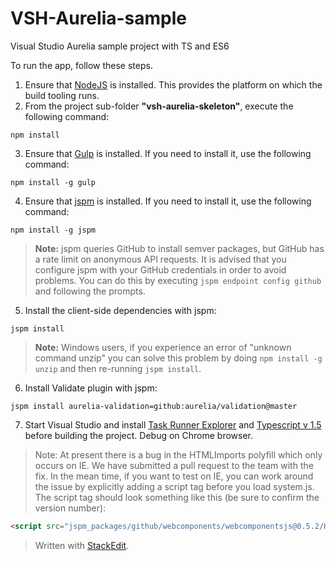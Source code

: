 # VSH-Aurelia-sample
Visual Studio Aurelia sample project with TS and ES6

To run the app, follow these steps.

1. Ensure that [NodeJS](http://nodejs.org/) is installed. This provides the platform on which the build tooling runs.
2. From the project sub-folder **"vsh-aurelia-skeleton"**, execute the following command:

  ```shell
  npm install
  ```
3. Ensure that [Gulp](http://gulpjs.com/) is installed. If you need to install it, use the following command:

  ```shell
  npm install -g gulp
  ```
4. Ensure that [jspm](http://jspm.io/) is installed. If you need to install it, use the following command:

  ```shell
  npm install -g jspm
  ```
  > **Note:** jspm queries GitHub to install semver packages, but GitHub has a rate limit on anonymous API requests. It is advised that you configure jspm with your GitHub credentials in order to avoid problems. You can do this by executing `jspm endpoint config github` and following the prompts.
5. Install the client-side dependencies with jspm:

  ```shell
  jspm install
  ```
  >**Note:** Windows users, if you experience an error of "unknown command unzip" you can solve this problem by doing `npm install -g unzip` and then re-running `jspm install`.
6. Install Validate plugin with jspm:

  ```shell
  jspm install aurelia-validation=github:aurelia/validation@master
  ```
7. Start Visual Studio and install [Task Runner Explorer](https://visualstudiogallery.msdn.microsoft.com/8e1b4368-4afb-467a-bc13-9650572db708) and [Typescript v 1.5](https://visualstudiogallery.msdn.microsoft.com/107f89a0-a542-4264-b0a9-eb91037cf7af) before building the project.  Debug on Chrome browser.


> Note: At present there is a bug in the HTMLImports polyfill which only occurs on IE. We have submitted a pull request to the team with the fix. In the mean time, if you want to test on IE, you can work around the issue by explicitly adding a script tag before you load system.js. The script tag should look something like this (be sure to confirm the version number):

```html
<script src="jspm_packages/github/webcomponents/webcomponentsjs@0.5.2/HTMLImports.js"></script>
```

> Written with [StackEdit](https://stackedit.io/).

